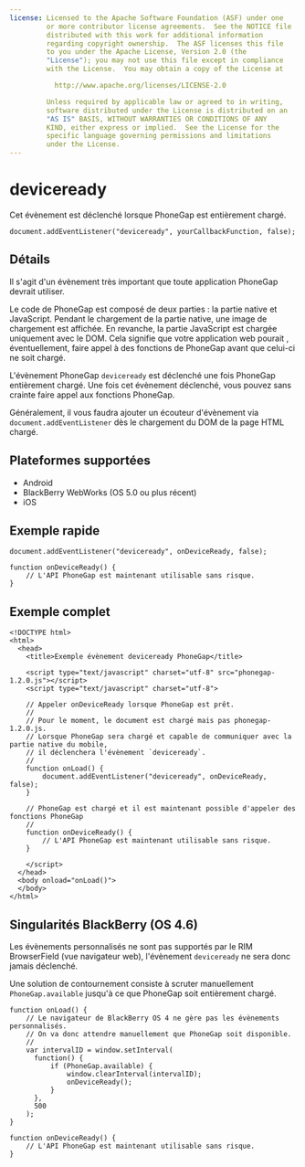 ```yaml
---
license: Licensed to the Apache Software Foundation (ASF) under one
         or more contributor license agreements.  See the NOTICE file
         distributed with this work for additional information
         regarding copyright ownership.  The ASF licenses this file
         to you under the Apache License, Version 2.0 (the
         "License"); you may not use this file except in compliance
         with the License.  You may obtain a copy of the License at

           http://www.apache.org/licenses/LICENSE-2.0

         Unless required by applicable law or agreed to in writing,
         software distributed under the License is distributed on an
         "AS IS" BASIS, WITHOUT WARRANTIES OR CONDITIONS OF ANY
         KIND, either express or implied.  See the License for the
         specific language governing permissions and limitations
         under the License.
---
```


deviceready
===========

Cet évènement est déclenché lorsque PhoneGap est entièrement chargé.

    document.addEventListener("deviceready", yourCallbackFunction, false);

Détails
-------

Il s'agit d'un évènement très important que toute application PhoneGap devrait utiliser.

Le code de PhoneGap est composé de deux parties : la partie native et JavaScript. Pendant le chargement de la partie native, une image de chargement est affichée. En revanche, la partie JavaScript est chargée uniquement avec le DOM. Cela signifie que votre application web pourait , éventuellement, faire appel à des fonctions de PhoneGap avant que celui-ci ne soit chargé.

L'évènement PhoneGap `deviceready` est déclenché une fois PhoneGap entièrement chargé. Une fois cet évènement déclenché, vous pouvez sans crainte faire appel aux fonctions PhoneGap.

Généralement, il vous faudra ajouter un écouteur d'évènement via `document.addEventListener` dès le chargement du DOM de la page HTML chargé.

Plateformes supportées
----------------------

- Android
- BlackBerry WebWorks (OS 5.0 ou plus récent)
- iOS

Exemple rapide
--------------

    document.addEventListener("deviceready", onDeviceReady, false);

    function onDeviceReady() {
        // L'API PhoneGap est maintenant utilisable sans risque.
    }

Exemple complet
---------------

    <!DOCTYPE html>
    <html>
      <head>
        <title>Exemple évènement deviceready PhoneGap</title>

        <script type="text/javascript" charset="utf-8" src="phonegap-1.2.0.js"></script>
        <script type="text/javascript" charset="utf-8">

        // Appeler onDeviceReady lorsque PhoneGap est prêt.
        //
        // Pour le moment, le document est chargé mais pas phonegap-1.2.0.js.
        // Lorsque PhoneGap sera chargé et capable de communiquer avec la partie native du mobile,
        // il déclenchera l'évènement `deviceready`.
        //
        function onLoad() {
            document.addEventListener("deviceready", onDeviceReady, false);
        }

        // PhoneGap est chargé et il est maintenant possible d'appeler des fonctions PhoneGap
        //
        function onDeviceReady() {
        	// L'API PhoneGap est maintenant utilisable sans risque.
        }

        </script>
      </head>
      <body onload="onLoad()">
      </body>
    </html>
    
Singularités BlackBerry (OS 4.6)
--------------------------------

Les évènements personnalisés ne sont pas supportés par le RIM BrowserField (vue navigateur web), l'évènement `deviceready` ne sera donc jamais déclenché. 

Une solution de contournement consiste à scruter manuellement `PhoneGap.available` jusqu'à ce que PhoneGap soit entièrement chargé.

    function onLoad() {
        // Le navigateur de BlackBerry OS 4 ne gère pas les évènements personnalisés.
        // On va donc attendre manuellement que PhoneGap soit disponible.
        //
        var intervalID = window.setInterval(
          function() {
              if (PhoneGap.available) {
                  window.clearInterval(intervalID);
                  onDeviceReady();
              }
          },
          500
        );
    }

    function onDeviceReady() {
        // L'API PhoneGap est maintenant utilisable sans risque.
    }

